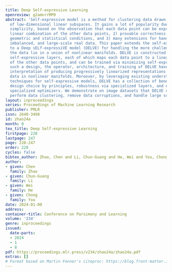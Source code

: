 ```yaml
---
title: Deep Self-expressive Learning
openreview: g2amnrrMP0
abstract: 'Self-expressive model is a method for clustering data drawn from a union
  of low-dimensional linear subspaces. It gains a lot of popularity due to its: 1)
  simplicity, based on the observation that each data point can be expressed as a
  linear combination of the other data points, 2) provable correctness under broad
  geometric and statistical conditions, and 3) many extensions for handling corrupted,
  imbalanced, and large-scale real data. This paper extends the self-expressive model
  to a Deep sELf-expressiVE model (DELVE) for handling the more challenging case that
  the data lie in a union of nonlinear manifolds. DELVE is constructed from stacking
  self-expressive layers, each of which maps each data point to a linear combination
  of the other data points, and can be trained via minimizing self-expressive losses.  With
  such a design, the operator, architecture, and training of DELVE have the explicit
  interpretation of producing progressively linearized representations from the input
  data in nonlinear manifolds. Moreover, by leveraging existing understanding and
  techniques for self-expressive models, DELVE has a collection of benefits such as
  design choice by principles, robustness via specialized layers, and efficiency via
  specialized optimizers. We demonstrate on image datasets that DELVE can effectively
  perform data clustering, remove data corruptions, and handle large scale data.'
layout: inproceedings
series: Proceedings of Machine Learning Research
publisher: PMLR
issn: 2640-3498
id: zhao24a
month: 0
tex_title: Deep Self-expressive Learning
firstpage: 228
lastpage: 247
page: 228-247
order: 228
cycles: false
bibtex_author: Zhao, Chen and Li, Chun-Guang and He, Wei and You, Chong
author:
- given: Chen
  family: Zhao
- given: Chun-Guang
  family: Li
- given: Wei
  family: He
- given: Chong
  family: You
date: 2024-01-08
address:
container-title: Conference on Parsimony and Learning
volume: '234'
genre: inproceedings
issued:
  date-parts:
  - 2024
  - 1
  - 8
pdf: https://proceedings.mlr.press/v234/zhao24a/zhao24a.pdf
extras: []
# Format based on Martin Fenner's citeproc: https://blog.front-matter.io/posts/citeproc-yaml-for-bibliographies/
---
```

